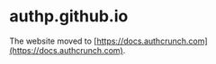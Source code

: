 # authp.github.io

The website moved to [https://docs.authcrunch.com](https://docs.authcrunch.com).
